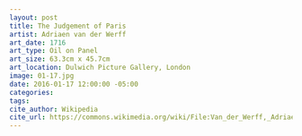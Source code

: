 ```yaml
---
layout: post
title: The Judgement of Paris
artist: Adriaen van der Werff
art_date: 1716
art_type: Oil on Panel
art_size: 63.3cm x 45.7cm
art_location: Dulwich Picture Gallery, London
image: 01-17.jpg
date: 2016-01-17 12:00:00 -05:00
categories:
tags:
cite_author: Wikipedia
cite_url: https://commons.wikimedia.org/wiki/File:Van_der_Werff,_Adriaen_-_The_Judgement_of_Paris_-_Google_Art_Project.jpg
---
```

